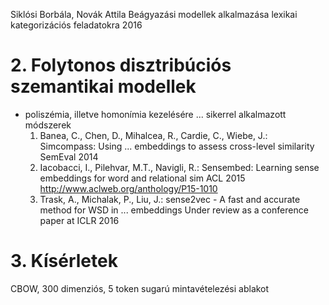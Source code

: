 Siklósi Borbála, Novák Attila 
Beágyazási modellek alkalmazása lexikai kategorizációs feladatokra
2016

# 2. Folytonos disztribúciós szemantikai modellek

* poliszémia, illetve homonímia kezelésére ...  sikerrel alkalmazott módszerek
    1. Banea, C., Chen, D., Mihalcea, R., Cardie, C., Wiebe, J.: 
        Simcompass: Using ... embeddings to assess cross-level similarity
        SemEval 2014
    3. Iacobacci, I., Pilehvar, M.T., Navigli, R.: 
        Sensembed: Learning sense embeddings for word and relational sim
        ACL 2015 http://www.aclweb.org/anthology/P15-1010
    10. Trask, A., Michalak, P., Liu, J.: 
        sense2vec - A fast and accurate method for WSD in ... embeddings
        Under review as a conference paper at ICLR 2016

# 3. Kísérletek

CBOW, 300 dimenziós, 5 token sugarú mintavételezési ablakot
